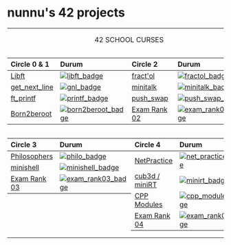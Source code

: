 # **nunnu's 42 projects**

<table width="100%" align="center">
<tr style="display:flex; justify-content:space-around; paddind:0;">
<td colspan="2" style="padding:0; margin:0; text-align:center;">
	<p align="center">42 SCHOOL CURSES</p>
</td></tr>

<tr style="display:flex; justify-content:space-around; paddind:0;">
<td style="padding:0; margin:0;">

| Circle 0 & 1                      | Durum                                     |
| :-                                | :-                                        |
| [Libft][libft_tree]               | [![libft_badge]][libft_tree]              |
| [get_next_line][gnl_tree]         | [![gnl_badge]][gnl_tree]                  |
| [ft_printf][printf_tree]          | [![printf_badge]][printf_tree]            |
| [Born2beroot][born2beroot_tree]   | [![born2beroot_badge]][born2beroot_tree]  |

</td><td style="padding:0; margin:0;">

| Circle 2                          | Durum                                     |
| :-                                | :-                                        |
| [fract'ol][fractol_tree]          | [![fractol_badge]][fractol_tree]          |
| [minitalk][minitalk_tree]         | [![minitalk_badge]][minitalk_tree]        |
| [push_swap][push_swap_tree]       | [![push_swap_badge]][push_swap_tree]      |
| [Exam Rank 02][exam_rank02_tree]  | [![exam_rank02_badge]][exam_rank02_tree]  |

</td></tr>

<tr style="display:flex; justify-content:space-around; paddind:0;">
<td style="padding:0; margin:0;">

| Circle 3                          | Durum                                     |
| :-                                | :-                                        |
| [Philosophers][philo_tree]        | [![philo_badge]][philo_tree]              |
| [minishell][minishell_tree]       | [![minishell_badge]][minishell_tree]      |
| [Exam Rank 03][exam_rank03_tree]  | [![exam_rank03_badge]][exam_rank03_tree]  |

</td><td style="padding:0; margin:0;">

| Circle 4                          | Durum                                     |
| :-                                | :-                                        |
| [NetPractice][net_practice_tree]  | [![net_practice_badge]][net_practice_tree]|
| [cub3d / miniRT][minirt_tree]     | [![minirt_badge]][minirt_tree]            |
| [CPP Modules][cpp_modules_tree]   | [![cpp_modules_badge]][cpp_modules_tree]  |
| [Exam Rank 04][exam_rank04_tree]  | [![exam_rank04_badge]][exam_rank04_tree]  |

</td></tr>

[libft_tree]: https://github.com/MrNorkum/42_School_Cursus/tree/libft
[libft_badge]: https://custom-icon-badges.demolab.com/badge/✔%EF%B8%8E%20125%20/%20100-02b331.svg?&style=for-the-badge&color=018f27
[gnl_tree]: https://github.com/nisaunnu/42_School_Curses/tree/get_next_line
[gnl_badge]: https://custom-icon-badges.demolab.com/badge/✔%EF%B8%8E%20112%20/%20100-02b331.svg?&style=for-the-badge&color=018f27
[printf_tree]: https://github.com/nisaunnu/42_School_Curses/tree/ft_printf
[printf_badge]: https://custom-icon-badges.demolab.com/badge/✔%EF%B8%8E%20100%20/%20100-02b331.svg?&style=for-the-badge&color=018f27
[born2beroot_tree]: https://github.com/nisaunnu/42_School_Curses/tree/born2beroot
[born2beroot_badge]: https://custom-icon-badges.demolab.com/badge/✔%20%EF%B8%8E%2080%20/%20100-017520.svg?&style=for-the-badge&color=018f27

[fractol_tree]: https://github.com/nisaunnu/42_School_Curses/tree/fractol
[fractol_badge]:https://custom-icon-badges.demolab.com/badge/✔%EF%B8%8E%20125%20/%20100-02b331.svg?&style=for-the-badge&color=018f27
[push_swap_tree]: https://github.com/nisaunnu/42_School_Curses/tree/push_swap
[push_swap_badge]: https://custom-icon-badges.demolab.com/badge/✔%EF%B8%8E%20125%20/%20100-02b331.svg?&style=for-the-badge&color=018f27
[minitalk_tree]: https://github.com/nisaunnu/42_School_Curses/tree/minitalk
[minitalk_badge]: https://custom-icon-badges.demolab.com/badge/✔%EF%B8%8E%20100%20/%20100-02b331.svg?&style=for-the-badge&color=018f27
[exam_rank02_tree]: https://github.com/nisaunnu/42_School_Curses/tree/exam_rank02
[exam_rank02_badge]: https://custom-icon-badges.demolab.com/badge/✔%EF%B8%8E%20100%20/%20100-02b331.svg?&style=for-the-badge&color=018f27

[philo_tree]: https://github.com/nisaunnu/42_School_Curses/tree/philosophers
[philo_badge]: https://custom-icon-badges.demolab.com/badge/✔%EF%B8%8E%20100%20/%20100-02b331.svg?&style=for-the-badge&color=018f27
[minishell_tree]: https://github.com/nisaunnu/42_School_Curses/tree/minishell
[minishell_badge]: https://custom-icon-badges.demolab.com/badge/✔%EF%B8%8E%20103%20/%20100-02b331.svg?&style=for-the-badge&color=018f27
[exam_rank03_tree]: https://github.com/nisaunnu/42_School_Curses/tree/exam_rank03
[exam_rank03_badge]: https://custom-icon-badges.demolab.com/badge/✔%EF%B8%8E%20100%20/%20100-02b331.svg?&style=for-the-badge&color=018f27

[net_practice_tree]: https://github.com/nisaunnu/42_School_Curses/tree/net_practice
[net_practice_badge]:https://custom-icon-badges.demolab.com/badge/not%20defined-02b331.svg?&style=for-the-badge&color=c42404
[minirt_tree]: https://github.com/nisaunnu/42_School_Curses/tree/minirt
[minirt_badge]: https://custom-icon-badges.demolab.com/badge/not%20defined-02b331.svg?&style=for-the-badge&color=c42404
[cpp_modules_tree]: https://github.com/nisaunnu/42_School_Curses/tree/cpp_modules
[cpp_modules_badge]: https://custom-icon-badges.demolab.com/badge/not%20defined-02b331.svg?&style=for-the-badge&color=c42404
[exam_rank04_tree]: https://github.com/nisaunnu/42_School_Curses/tree/exam_rank04
[exam_rank04_badge]: https://custom-icon-badges.demolab.com/badge/not%20defined-02b331.svg?&style=for-the-badge&color=c42404

</table>

